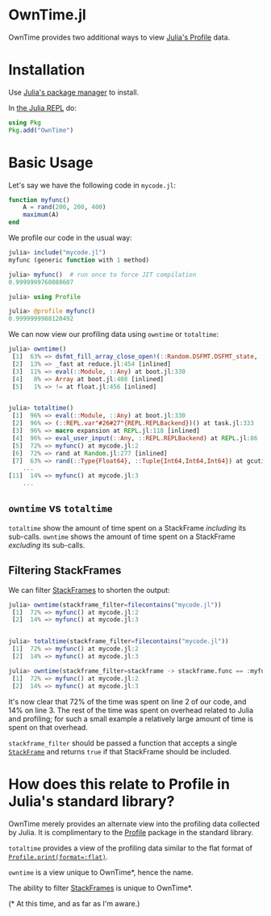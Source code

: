 # OwnTime.jl

OwnTime provides two additional ways to view [Julia's Profile](https://docs.julialang.org/en/v1/manual/profile/) data.

# Installation

Use [Julia's package manager](https://docs.julialang.org/en/v1/stdlib/Pkg/) to install.

In [the Julia REPL](https://docs.julialang.org/en/v1/stdlib/REPL/) do:

```julia
using Pkg
Pkg.add("OwnTime")
```

# Basic Usage

Let's say we have the following code in `mycode.jl`:

```julia
function myfunc()
    A = rand(200, 200, 400)
    maximum(A)
end
```

We profile our code in the usual way:

```julia
julia> include("mycode.jl")
myfunc (generic function with 1 method)

julia> myfunc()  # run once to force JIT compilation
0.9999999760080607

julia> using Profile

julia> @profile myfunc()
0.9999999988120492
```

We can now view our profiling data using `owntime` or `totaltime`:

```julia
julia> owntime()
 [1]  63% => dsfmt_fill_array_close_open!(::Random.DSFMT.DSFMT_state, ::Ptr{Float64}, ...) at DSFMT.jl:95
 [2]  13% => _fast at reduce.jl:454 [inlined]
 [3]  11% => eval(::Module, ::Any) at boot.jl:330
 [4]   8% => Array at boot.jl:408 [inlined]
 [5]   1% => != at float.jl:456 [inlined]


julia> totaltime()
 [1]  96% => eval(::Module, ::Any) at boot.jl:330
 [2]  96% => (::REPL.var"#26#27"{REPL.REPLBackend})() at task.jl:333
 [3]  96% => macro expansion at REPL.jl:118 [inlined]
 [4]  96% => eval_user_input(::Any, ::REPL.REPLBackend) at REPL.jl:86
 [5]  72% => myfunc() at mycode.jl:2
 [6]  72% => rand at Random.jl:277 [inlined]
 [7]  63% => rand(::Type{Float64}, ::Tuple{Int64,Int64,Int64}) at gcutils.jl:91
    ...
[11]  14% => myfunc() at mycode.jl:3
    ...
```

## `owntime` vs `totaltime`

`totaltime` show the amount of time spent on a StackFrame *including* its sub-calls. `owntime` shows the amount of time spent on a StackFrame *excluding* its sub-calls.

## Filtering StackFrames

We can filter [StackFrames](https://docs.julialang.org/en/v1/base/stacktraces/#Base.StackTraces.StackFrame) to shorten the output:

```julia
julia> owntime(stackframe_filter=filecontains("mycode.jl"))
 [1]  72% => myfunc() at mycode.jl:2
 [2]  14% => myfunc() at mycode.jl:3


julia> totaltime(stackframe_filter=filecontains("mycode.jl"))
 [1]  72% => myfunc() at mycode.jl:2
 [2]  14% => myfunc() at mycode.jl:3

julia> owntime(stackframe_filter=stackframe -> stackframe.func == :myfunc)
 [1]  72% => myfunc() at mycode.jl:2
 [2]  14% => myfunc() at mycode.jl:3
```

It's now clear that 72% of the time was spent on line 2 of our code, and 14% on line 3. The rest of the time was spent on overhead related to Julia and profiling; for such a small example a relatively large amount of time is spent on that overhead.

`stackframe_filter` should be passed a function that accepts a single [`StackFrame`](https://docs.julialang.org/en/v1/base/stacktraces/#Base.StackTraces.StackFrame) and returns `true` if that StackFrame should be included.

# How does this relate to Profile in Julia's standard library?

OwnTime merely provides an alternate view into the profiling data collected by Julia. It is complimentary to the [Profile](https://docs.julialang.org/en/v1/stdlib/Profile/) package in the standard library.

`totaltime` provides a view of the profiling data similar to the flat format of [`Profile.print(format=:flat)`](https://docs.julialang.org/en/v1/stdlib/Profile/#Profile.print).

`owntime` is a view unique to OwnTime*, hence the name.

The ability to filter [StackFrames](https://docs.julialang.org/en/v1/base/stacktraces/#Base.StackTraces.StackFrame) is unique to OwnTime*.

(\* At this time, and as far as I'm aware.)
